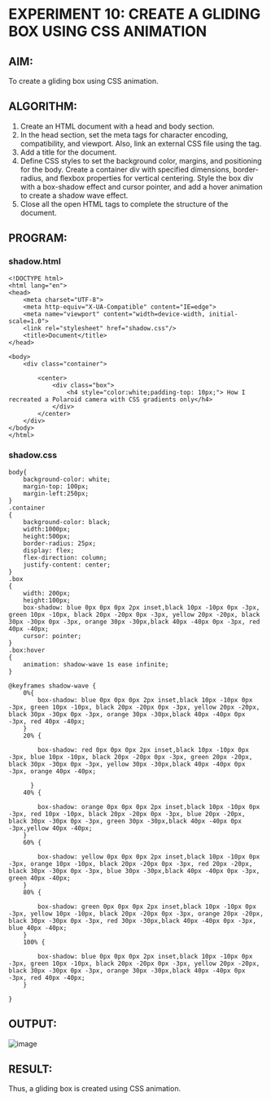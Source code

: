 # EXPERIMENT 10: CREATE A GLIDING BOX USING CSS ANIMATION
## AIM:
To create a gliding box using CSS animation.
## ALGORITHM:
1. Create an HTML document with a head and body section.
2. In the head section, set the meta tags for character encoding, compatibility, and viewport. Also, link an external CSS file using the <link> tag.
3. Add a title for the document.
4. Define CSS styles to set the background color, margins, and positioning for the body. Create a container div with specified dimensions, border-radius, and flexbox properties for vertical centering. Style the box div with a box-shadow effect and cursor pointer, and add a hover animation to create a shadow wave effect.
5. Close all the open HTML tags to complete the structure of the document.
## PROGRAM:
### shadow.html
```
<!DOCTYPE html>
<html lang="en">
<head>
    <meta charset="UTF-8">
    <meta http-equiv="X-UA-Compatible" content="IE=edge">
    <meta name="viewport" content="width=device-width, initial-scale=1.0">
    <link rel="stylesheet" href="shadow.css"/>
    <title>Document</title>
</head>

<body>
    <div class="container">
       
        <center>
            <div class="box">
                <h4 style="color:white;padding-top: 10px;"> How I recreated a Polaroid camera with CSS gradients only</h4>
            </div>
        </center>
    </div>
</body>
</html>
```
### shadow.css
```
body{
    background-color: white;
    margin-top: 100px;
    margin-left:250px;
}
.container
{
    background-color: black;
    width:1000px;
    height:500px;
    border-radius: 25px;
    display: flex;
    flex-direction: column;
    justify-content: center;
}
.box
{
    width: 200px;
    height:100px;
    box-shadow: blue 0px 0px 0px 2px inset,black 10px -10px 0px -3px, green 10px -10px, black 20px -20px 0px -3px, yellow 20px -20px, black 30px -30px 0px -3px, orange 30px -30px,black 40px -40px 0px -3px, red 40px -40px;
    cursor: pointer;
}
.box:hover
{
    animation: shadow-wave 1s ease infinite;
}

@keyframes shadow-wave {
    0%{
        box-shadow: blue 0px 0px 0px 2px inset,black 10px -10px 0px -3px, green 10px -10px, black 20px -20px 0px -3px, yellow 20px -20px, black 30px -30px 0px -3px, orange 30px -30px,black 40px -40px 0px -3px, red 40px -40px;
    }
    20% {
        
        box-shadow: red 0px 0px 0px 2px inset,black 10px -10px 0px -3px, blue 10px -10px, black 20px -20px 0px -3px, green 20px -20px, black 30px -30px 0px -3px, yellow 30px -30px,black 40px -40px 0px -3px, orange 40px -40px;
 
      }
    40% {
        
        box-shadow: orange 0px 0px 0px 2px inset,black 10px -10px 0px -3px, red 10px -10px, black 20px -20px 0px -3px, blue 20px -20px, black 30px -30px 0px -3px, green 30px -30px,black 40px -40px 0px -3px,yellow 40px -40px;
    }
    60% {
      
        box-shadow: yellow 0px 0px 0px 2px inset,black 10px -10px 0px -3px, orange 10px -10px, black 20px -20px 0px -3px, red 20px -20px, black 30px -30px 0px -3px, blue 30px -30px,black 40px -40px 0px -3px, green 40px -40px;
    }
    80% {

        box-shadow: green 0px 0px 0px 2px inset,black 10px -10px 0px -3px, yellow 10px -10px, black 20px -20px 0px -3px, orange 20px -20px, black 30px -30px 0px -3px, red 30px -30px,black 40px -40px 0px -3px, blue 40px -40px;
    }
    100% {
      
        box-shadow: blue 0px 0px 0px 2px inset,black 10px -10px 0px -3px, green 10px -10px, black 20px -20px 0px -3px, yellow 20px -20px, black 30px -30px 0px -3px, orange 30px -30px,black 40px -40px 0px -3px, red 40px -40px;
    }
    
}
```
## OUTPUT:
![image](https://github.com/Rithigasri/ModernWeb-EXP10/assets/93427256/9f6d91f9-30e1-4c3a-a823-50fd5bb4061d)

## RESULT:
Thus, a gliding box is created using CSS animation.
